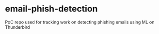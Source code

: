 # email-phish-detection
PoC repo used for tracking work on detecting phishing emails using ML on Thunderbird

